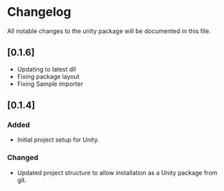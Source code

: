 # Changelog

All notable changes to the unity package will be documented in this file.

## [0.1.6]
- Updating to latest dll
- Fixing package layout
- Fixing Sample importer

## [0.1.4]
### Added
- Initial project setup for Unity.

### Changed
- Updated project structure to allow installation as a Unity package from git.
